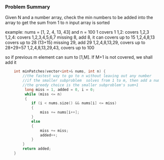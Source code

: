 ### Problem Summary
Given N and a number array, check the min numbers to be added into the array to get the sum from 1 to n
input array is sorted

example:
nums = [1, 2, 4, 13, 43] and n = 100
1 covers 1
1,2: covers 1,2,3
1,2,4: covers 1,2,3,4,5,6,7
missing 8, add 8, it can covers up to 15
1,2,4,8,13 covers up to 28 (13+15)
missing 29, add 29
1,2,4,8,13,29, covers up to 28+29=57
1,2,4,8,13,29,43, covers up to 100

so if previous m element can sum to [1,M]. If M+1 is not covered, we shall add it

```cpp
    int minPatches(vector<int>& nums, int n) {
        //the fastest way to go to n without leaving out any number
        //if the smaller subproblem  solves from 1 to m, then add a number m+1, it solves the problem from 1 to 2m+1
        //the greedy choice is the smaller subproblem's sum+1
         long miss = 1, added = 0, i = 0;
         while (miss <= n) 
         {
            if (i < nums.size() && nums[i] <= miss) 
            {
                miss += nums[i++];
            } 
            else 
            {
                miss += miss;
                added++;
            }
        }
        return added;
    }
```    
